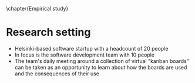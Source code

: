 
\chapter{Empirical study}

# Research setting

- Helsinki-based software startup with a headcount of 20 people
- In focus is the software development team with 10 people
- The team's daily meeting around a collection of virtual "kanban boards" can be taken as an opportunity to learn about how the boards are used and the consequences of their use
